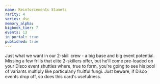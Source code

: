```yaml
---
name: Reinforcements Stamets
rarity: 4
series: dsc
memory_alpha:
bigbook_tier: 7
events: 13
in_portal: true
published: true
---
```


Just what we want in our 2-skill crew - a big base and big event potential. Missing a few frills that elite 2-skillers offer, but he'll come pre-loaded on your Disco event shuttles where, true to form, you're going to see his pool of variants multiply like particularly fruitful fungi. Just beware, if Disco events drop off, so does this card's usefulness.

